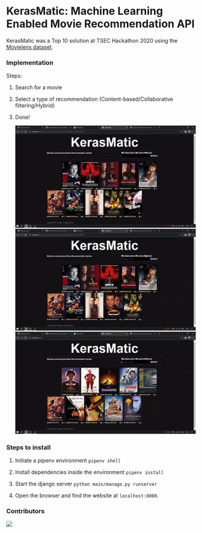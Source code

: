 # KerasMatic: Machine Learning Enabled Movie Recommendation API

KerasMatic was a Top 10 solution at TSEC Hackathon 2020 using the [Movielens dataset](https://grouplens.org/datasets/movielens/).

### Implementation

Steps:

1. Search for a movie
2. Select a type of recommendation (Content-based/Collaborative filtering/Hybrid)
3. Done!

    ![Screencapture 1](https://raw.githubusercontent.com/yashmuchhala/KerasMatic/master/assets/1.gif "Collaborative Filtering")
    ![Screencapture 2](https://raw.githubusercontent.com/yashmuchhala/KerasMatic/master/assets/2.gif "Content-based")
    ![Screencapture 3](https://raw.githubusercontent.com/yashmuchhala/KerasMatic/master/assets/3.gif "Hybrid")

### Steps to install

1. Initiate a pipenv environment
   `pipenv shell`

2. Install dependencies inside the environment
   `pipenv install`

3. Start the django server
   `python main/manage.py runserver`

4. Open the browser and find the website at `localhost:8000`.

### Contributors

[![](https://github.com/Bhavya-Ahir.png?size=50)](https://github.com/Bhavya-Ahir)
